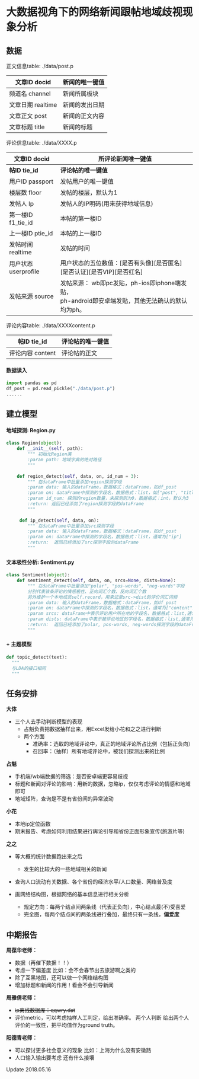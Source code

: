 # 大数据视角下的网络新闻跟帖地域歧视现象分析

## 数据

正文信息table: ./data/post.p

| 文章ID   docid  | 新闻的唯一键值 |
| ------------- | ------- |
| 频道名 channel   | 新闻所属板块  |
| 文章日期 realtime | 新闻的发出日期 |
| 文章正文 post     | 新闻的正文内容 |
| 文章标题 title    | 新闻的标题   |

评论信息table: ./data/XXXX.p

| 文章ID docid       | 所评论新闻唯一键值                                |
| ---------------- | ---------------------------------------- |
| **帖ID tie_id**   | **评论帖的唯一键值**                             |
| 用户ID passport    | 发帖用户的唯一键值                                |
| 楼层数 floor        | 发帖的楼层，默认为1                               |
| 发帖人 Ip           | 发帖人的IP明码(用来获得地域信息)                       |
| 第一楼ID f1_tie_id  | 本帖的第一楼ID                                 |
| 上一楼ID ptie_id    | 本帖的上一楼ID                                 |
| 发帖时间 realtime    | 发帖的时间                                    |
| 用户状态 userprofile | 用户状态的五位数值：\[是否有头像\]\[是否匿名]\[是否认证]\[是否VIP]\[是否红名] |
| 发帖来源 source      | 发帖来源： wb即pc发贴，ph-ios即iphone端发贴，<br />ph-android即安卓端发贴，其他无法确认的默认均为ph。 |

评论内容table: ./data/XXXXcontent.p

| 帖ID tie_id   | 评论帖的唯一键值 |
| ------------ | -------- |
| 评论内容 content | 评论帖的正文   |

#### 数据读入
```python
import pandas as pd
df_post = pd.read_pickle("./data/post.p")
......
```



## 建立模型

#### 地域探测: Region.py

```python
class Region(object):
    def __init__(self, path):
        """ 初始化Region类
        :param path: 地域字典的绝对路径
        """
        
    def region_detect(self, data, on, id_num = 3):
        """ 在dataFrame中批量添加region探测字段
        :param data: 输入的dataFrame，数据格式：dataFrame，如df_post
        :param on: dataFrame中探测的字段名，数据格式：list，如["post", "title"]
        :param id_num: 探测的region数量，未探测则为0，数据格式：int，默认为3
        :return: 返回已经添加了region探测字段的dataFrame
        """
        
     def ip_detect(self, data, on):
        """ 在dataFrame中批量添加src探测字段
        :param data: 输入的dataFrame，数据格式：dataFrame，如df_post
        :param on: dataFrame中探测的字段名，数据格式：list，通常为["ip"]
        :return:  返回已经添加了src探测字段的dataFrame
        """
```



#### 文本极性分析: Sentiment.py

```python
class Sentiment(object):
    def sentiment_detect(self, data, on, srcs=None, dists=None):
        """ 在dataFrame中批量添加"polar", "pos-words", "neg-words"字段
        分别代表该条评论的情感极性、正向词汇个数、反向词汇个数
        另外维护一个本地成员self.record，用来记录src->dist的评价词汇词频
        :param data: 输入的dataFrame，数据格式：dataFrame，如df_post
        :param on: dataFrame中探测的字段名，数据格式：list，通常为["content"]
        :param srcs: dataFrame中表示评论用户所在地的字段名，数据格式：list,通常为["src"]
        :param dists: dataFrame中表示被评论地区的字段名，数据格式：list,通常为["region_1", "region_2",...]
        :return:  返回已经添加了polar, pos-words, neg-words探测字段的dataFrame
        """
```



#### + 主题模型

```python
def topic_detect(text):
  """
  与LDA的接口相同
  """
```



## 任务安排

**大体** 

- 三个人去手动判断模型的表现
  - 占魁负责把数据抽样出来，用Excel发给小花和之之进行判断
  - 两个方面
    - 准确率：选取的地域评论中，真正的地域评论所占比例（包括正负向）
    - 召回率：（抽样）所有地域评论中，被我们探测出来的比例

**占魁**

- 手机端/wb端数据的筛选：是否安卓端更容易歧视
- 标题和新闻对评论的影响：用新的数据，忽略ip，仅仅考虑评论的情感和地域即可
- 地域矩阵，查询是不是有省份间的异常波动

**小花**

- 本地ip定位函数
- 期末报告、考虑如何利用结果进行舆论引导和省份正面形象宣传(旅游片等)

**之之**

- 等大概的统计数据跑出来之后
  - 发生的比较大的一些地域相关的新闻
- 查询人口流动有关数据、各个省份的经济水平/人口数量、网络普及度

- 画网络结构图，根据网络的基本信息进行相关分析

  - 规定方向：每两个结点间两条线（代表正负向），中心结点最(不)受喜爱
  - 完全图，每两个结点间的两条线进行叠加，最终只有一条线，**偏爱度**

  




## 中期报告

**周葆华老师：**

- 数据（再催下数据！！）
- 考虑一下偏差度 比如：会不会春节出去旅游啊之类的
- 除了互黑地图，还可以做一个网络结构图
- 增加标题和新闻的作用！看会不会引导新闻

**周雅倩老师：** 

- ~~ip离线数据库：qqwry.dat~~
- 评价metric，可以考虑抽样人工判定，给出准确率。
  两个人判断 给出两个人评价的一致性，把平均值作为ground truth。

**阳德青老师：**

- 可以探讨更多社会意义的现象 比如：上海为什么没有安徽路
- 人口输入输出要考虑 还有什么接壤



Update 2018.05.16

